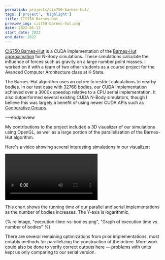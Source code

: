 ```yaml
---
permalink: projects/cis750-barnes-hut/
tags: ['project', 'highlight']
title: CIS750 Barnes-Hut
preview_img: cis750-barnes-hut.png
date: 2022-05-12
start_date: 2022
end_date: 2022
---
```


[CIS750 Barnes-Hut](https://github.com/bathompson/ksu_cis750_barneshut) is a CUDA implementation of the [Barnes-Hut approximation](https://en.wikipedia.org/wiki/Barnes%E2%80%93Hut_simulation) for N-Body simulations.
These simulations calculate the influence of forces such as gravity on a large number point masses.
I worked on it with a team of two other students as a course project for the Avanced Computer Architecture class at K-State.

The Barnes-Hut algorithm uses an octree to restrict calculations to nearby bodies.
In our test case with 32768 bodies, our CUDA implementation achieved over a 3000x speedup relative to a CPU serial implementation.
It also outperformed several existing CUDA N-Body simulators,
though I believe this was largely a benefit of using newer CUDA APIs such as [Cooperative Groups](https://developer.nvidia.com/blog/cooperative-groups/).

---endpreview

My contributions to the project included a 3D visualizer of our simulations using OpenGL,
as well as a large portion of the parallelization of the Barnes-Hut algorithm.

Here's a video showing several interesting simulations in our visualizer:

![Video showing a N-body simulation](simulations.webm)

This chart shows the running time of our parallel and serial implementations as the number of bodies increases.
The Y-axis is logarithmic.

{% relImage, "execution-time-vs-bodies.png", "Graph of execution time vs. number of bodies" %}

There are several remaining optimizations from prior implementations, most notably methods for parallelizing the construction of the octree.
More work could also be done to verify correct outputs here &mdash; problems with units kept us only comparing to our serial version.
